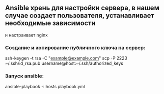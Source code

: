 ## Ansible хрень для настройки сервера, в нашем случае создает пользователя, устанавливает необходимые зависимости
и настраивает nginx

### Создание и копирование публичного ключа на сервер:

ssh-keygen -t rsa -C "example@example.com"
scp -P 2223 ~/.ssh/id_rsa.pub username@host:~/.ssh/authorized_keys


### Запуск ansible:

ansible-playbook -i hosts playbook.yml